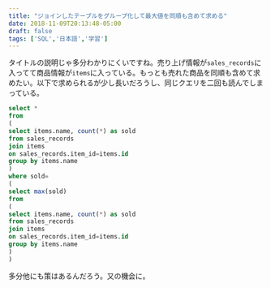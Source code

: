 ```yaml
---
title: "ジョインしたテーブルをグループ化して最大値を同順も含めて求める"
date: 2018-11-09T20:13:48-05:00
draft: false
tags: ['SQL','日本語','学習']
---
```


タイトルの説明じゃ多分わかりにくいですね。売り上げ情報が`sales_records`に入ってて商品情報が`items`に入っている。もっとも売れた商品を同順も含めて求めたい。以下で求められるが少し長いだろうし、同じクエリを二回も読んでしまっている。
```.sql
select *
from
(
select items.name, count(*) as sold
from sales_records
join items
on sales_records.item_id=items.id
group by items.name
)
where sold=
(
select max(sold)
from
(
select items.name, count(*) as sold
from sales_records
join items
on sales_records.item_id=items.id
group by items.name
)
)
```
多分他にも策はあるんだろう。又の機会に。


